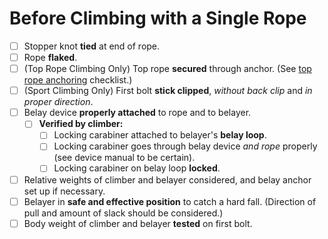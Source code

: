 # Before Climbing with a Single Rope

- [ ] Stopper knot **tied** at end of rope.
- [ ] Rope **flaked**.
- [ ] (Top Rope Climbing Only) Top rope **secured** through anchor.
(See [top rope anchoring](https://github.com/cloudrave/climbing-checklists/anchoring/top_rope.md) checklist.)
- [ ] (Sport Climbing Only) First bolt **stick clipped**, *without back clip* and *in proper direction*.
- [ ] Belay device **properly attached** to rope and to belayer.
    - [ ] **Verified by climber:**
        - [ ] Locking carabiner attached to belayer's **belay loop**.
        - [ ] Locking carabiner goes through belay device *and rope* properly (see device manual to be certain).
        - [ ] Locking carabiner on belay loop **locked**.
- [ ] Relative weights of climber and belayer considered, and belay anchor set up if necessary.
- [ ] Belayer in **safe and effective position** to catch a hard fall.
(Direction of pull and amount of slack should be considered.)
- [ ] Body weight of climber and belayer **tested** on first bolt.
